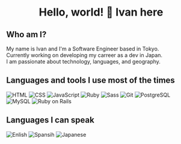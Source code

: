 <h1 align="center">Hello, world! 👋 Ivan here</h1>

## Who am I?
My name is Ivan and I'm a Software Engineer based in Tokyo.<br>
Currently working on developing my carreer as a dev in Japan.<br>
I am passionate about technology, languages, and geography.

## Languages and tools I use most of the times
<p>
  <img alt="HTML" src="https://img.shields.io/badge/-HTML-e24e30?style=flat-square&logo=HTML5&logoColor=white">
  <img alt="CSS" src="https://img.shields.io/badge/-CSS-106eb2?style=flat-square&logo=CSS3&logoColor=white">
  <img alt="JavaScript" src="https://img.shields.io/badge/-JavaScript-eed739?style=flat-square&logo=JavaScript&logoColor=white">
  <img alt="Ruby" src="https://img.shields.io/badge/-Ruby-CC342D?style=flat-square&logo=Ruby&logoColor=white">
  <img alt="Sass" src="https://img.shields.io/badge/-Sass-cd669a?style=flat-square&logo=Sass&logoColor=white">
  <img alt="Git" src="https://img.shields.io/badge/-Git-F05032?style=flat-square&logo=Git&logoColor=white">    
  <img alt="PostgreSQL" src="https://img.shields.io/badge/-PostgreSQL-4479A1?style=flat-square&logo=postgresql&logoColor=white">
  <img alt="MySQL" src="https://img.shields.io/badge/-MySQL-4479A1?style=flat-square&logo=MySQL&logoColor=white">
  <img alt="Ruby on Rails" src="https://img.shields.io/badge/-Ruby on Rails-CC0000?style=flat-square&logo=Ruby on Rails&logoColor=white">
</p>

## Languages I can speak
<p>
  <img alt="Enlish" src="https://img.shields.io/badge/🇺🇸-English-lightgrey">
  <img alt="Spansih" src="https://img.shields.io/badge/🇪🇸-Spanish-lightgrey">
  <img alt="Japanese" src="https://img.shields.io/badge/🇯🇵-Japanese-lightgrey">
</p>


